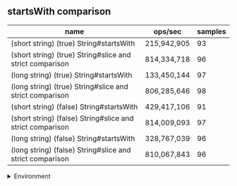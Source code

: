 ## startsWith comparison

|name|ops/sec|samples|
|-|-|-|
|(short string) (true) String#startsWith|215,942,905|93|
|(short string) (true) String#slice and strict comparison|814,334,718|96|
|(long string) (true) String#startsWith|133,450,144|97|
|(long string) (true) String#slice and strict comparison|806,285,646|98|
|(short string) (false) String#startsWith|429,417,106|91|
|(short string) (false) String#slice and strict comparison|814,009,093|97|
|(long string) (false) String#startsWith|328,767,039|96|
|(long string) (false) String#slice and strict comparison|810,067,843|96|


<details>
<summary>Environment</summary>

* __Machine:__ linux x64 | 4 vCPUs | 15.6GB Mem
* __Run:__ Tue Apr 23 2024 17:16:03 GMT+0000 (Coordinated Universal Time)
</details>

<!--
{"environment":{"platform":"linux","arch":"x64","cpus":4,"totalMemory":15.606494903564453},"benchmarks":[{"name":"(short string) (true) String#startsWith","opsSec":215942904.84748158,"samples":8},{"name":"(short string) (true) String#slice and strict comparison","opsSec":814334718.4560548,"samples":6},{"name":"(long string) (true) String#startsWith","opsSec":133450144.13485618,"samples":8},{"name":"(long string) (true) String#slice and strict comparison","opsSec":806285646.229645,"samples":7},{"name":"(short string) (false) String#startsWith","opsSec":429417105.5987583,"samples":7},{"name":"(short string) (false) String#slice and strict comparison","opsSec":814009093.1996791,"samples":6},{"name":"(long string) (false) String#startsWith","opsSec":328767038.75601995,"samples":6},{"name":"(long string) (false) String#slice and strict comparison","opsSec":810067842.5928112,"samples":6}]}-->

